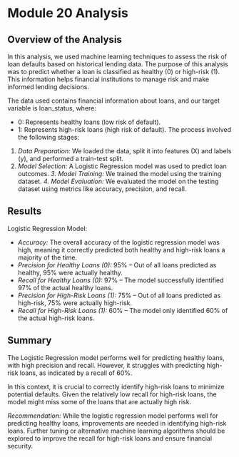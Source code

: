 # Module 20 Analysis

## Overview of the Analysis
In this analysis, we used machine learning techniques to assess the risk of loan defaults based on historical lending data. The purpose of this analysis was to predict whether a loan is classified as healthy (0) or high-risk (1). This information helps financial institutions to manage risk and make informed lending decisions.

The data used contains financial information about loans, and our target variable is loan_status, where:

- 0: Represents healthy loans (low risk of default).
- 1: Represents high-risk loans (high risk of default).
The process involved the following stages:

 1. *Data Preparation:* We loaded the data, split it into features (X) and labels (y), and performed a train-test split.
 2. *Model Selection:* A Logistic Regression model was used to predict loan outcomes.
*3. Model Training:* We trained the model using the training dataset.
*4. Model Evaluation:* We evaluated the model on the testing dataset using metrics like accuracy, precision, and recall.

## Results
Logistic Regression Model:

- *Accuracy:* The overall accuracy of the logistic regression model was high, meaning it correctly predicted both healthy and high-risk loans a majority of the time.
- *Precision for Healthy Loans (0):* 95% – Out of all loans predicted as healthy, 95% were actually healthy.
- *Recall for Healthy Loans (0):* 97% – The model successfully identified 97% of the actual healthy loans.
- *Precision for High-Risk Loans (1):* 75% – Out of all loans predicted as high-risk, 75% were actually high-risk.
- *Recall for High-Risk Loans (1):* 60% – The model only identified 60% of the actual high-risk loans.

## Summary
The Logistic Regression model performs well for predicting healthy loans, with high precision and recall. However, it struggles with predicting high-risk loans, as indicated by a recall of 60%.

In this context, it is crucial to correctly identify high-risk loans to minimize potential defaults. Given the relatively low recall for high-risk loans, the model might miss some of the loans that are actually high risk.

*Recommendation:* While the logistic regression model performs well for predicting healthy loans, improvements are needed in identifying high-risk loans. Further tuning or alternative machine learning algorithms should be explored to improve the recall for high-risk loans and ensure financial security.
